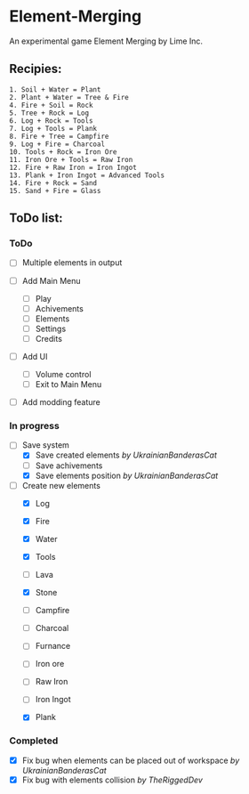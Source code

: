 # Element-Merging
An experimental game Element Merging by Lime Inc.

## Recipies:
```
1. Soil + Water = Plant
2. Plant + Water = Tree & Fire
4. Fire + Soil = Rock
5. Tree + Rock = Log
6. Log + Rock = Tools
7. Log + Tools = Plank
8. Fire + Tree = Campfire
9. Log + Fire = Charcoal
10. Tools + Rock = Iron Ore
11. Iron Ore + Tools = Raw Iron
12. Fire + Raw Iron = Iron Ingot
13. Plank + Iron Ingot = Advanced Tools
14. Fire + Rock = Sand
15. Sand + Fire = Glass

```
## ToDo list:

### ToDo

- [ ] Multiple elements in output

- [ ] Add Main Menu
  - [ ] Play
  - [ ] Achivements
  - [ ] Elements
  - [ ] Settings
  - [ ] Credits

- [ ] Add UI
  - [ ] Volume control
  - [ ] Exit to Main Menu

- [ ] Add modding feature

### In progress

- [ ] Save system
  - [x] Save created elements *by UkrainianBanderasCat*
  - [ ] Save achivements
  - [x] Save elements position *by UkrainianBanderasCat*

- [ ] Create new elements
  - [x] Log
  - [x] Fire
  - [x] Water
  - [x] Tools
  - [ ] Lava
  - [x] Stone
  - [ ] Campfire
  - [ ] Charcoal
  - [ ] Furnance
  - [ ] Iron ore
  - [ ] Raw Iron
  - [ ] Iron Ingot
  - [x] Plank


### Completed

- [x] Fix bug when elements can be placed out of workspace *by UkrainianBanderasCat*
- [x] Fix bug with elements collision *by TheRiggedDev*
